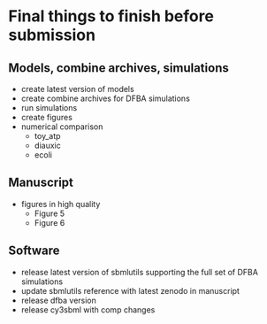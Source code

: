 # Final things to finish before submission

## Models, combine archives, simulations
- create latest version of models
- create combine archives for DFBA simulations
- run simulations
- create figures 
- numerical comparison
    - toy_atp
    - diauxic
    - ecoli

## Manuscript
- figures in high quality
    - Figure 5
    - Figure 6
 
## Software
- release latest version of sbmlutils supporting the full set of DFBA simulations
- update sbmlutils reference with latest zenodo in manuscript
- release dfba version
- release cy3sbml with comp changes